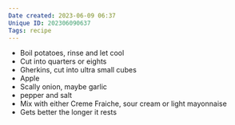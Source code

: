 ```yaml
---
Date created: 2023-06-09 06:37
Unique ID: 202306090637
Tags: recipe
---
```

- Boil potatoes, rinse and let cool 
- Cut into quarters or eights
- Gherkins, cut into ultra small cubes
- Apple 
- Scally onion, maybe garlic
- pepper and salt
- Mix with either Creme Fraiche, sour cream or light mayonnaise
- Gets better the longer it rests 